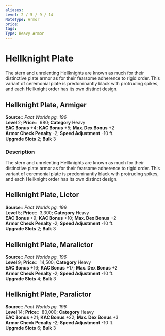```yaml
---
aliases: 
Level: 2 / 5 / 9 / 14
NoteType: Armor
price: 
tags: 
Type: Heavy Armor
---
```


# Hellknight Plate

The stern and unrelenting Hellknights are known as much for their distinctive plate armor as for their fearsome adherence to rigid order. This variant of ceremonial plate is predominantly black with protruding spikes, and each Hellknight order has its own distinct design.  

## Hellknight Plate, Armiger

**Source**:: _Pact Worlds pg. 196_  
**Level** 2;
**Price**::  980; **Category** Heavy  
**EAC Bonus** +4; **KAC Bonus** +5; **Max. Dex Bonus** +2  
**Armor Check Penalty** -2; **Speed Adjustment** -10 ft.  
**Upgrade Slots** 2; **Bulk** 3

### Description

The stern and unrelenting Hellknights are known as much for their distinctive plate armor as for their fearsome adherence to rigid order. This variant of ceremonial plate is predominantly black with protruding spikes, and each Hellknight order has its own distinct design.

## Hellknight Plate, Lictor

**Source**:: _Pact Worlds pg. 196_  
**Level** 5;
**Price**::  3,300; **Category** Heavy  
**EAC Bonus** +9; **KAC Bonus** +10; **Max. Dex Bonus** +2  
**Armor Check Penalty** -2; **Speed Adjustment** -10 ft.  
**Upgrade Slots** 2; **Bulk** 3

## Hellknight Plate, Maralictor

**Source**:: _Pact Worlds pg. 196_  
**Level** 9;
**Price**::  14,500; **Category** Heavy  
**EAC Bonus** +16; **KAC Bonus** +17; **Max. Dex Bonus** +2  
**Armor Check Penalty** -2; **Speed Adjustment** -10 ft.  
**Upgrade Slots** 4; **Bulk** 3

## Hellknight Plate, Paralictor

**Source**:: _Pact Worlds pg. 196_  
**Level** 14;
**Price**::  80,000; **Category** Heavy  
**EAC Bonus** +21; **KAC Bonus** +22; **Max. Dex Bonus** +3  
**Armor Check Penalty** -2; **Speed Adjustment** -10 ft.  
**Upgrade Slots** 6; **Bulk** 3
